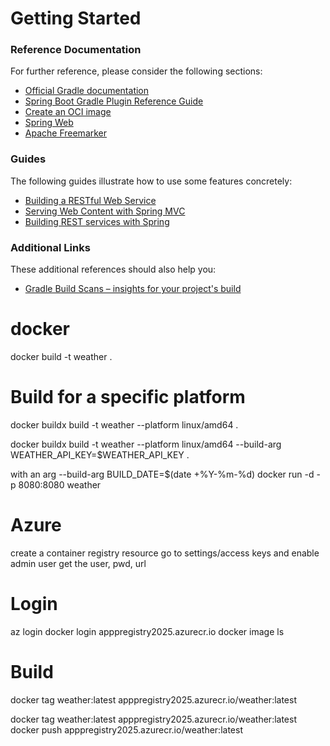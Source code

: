 # Getting Started

### Reference Documentation
For further reference, please consider the following sections:

* [Official Gradle documentation](https://docs.gradle.org)
* [Spring Boot Gradle Plugin Reference Guide](https://docs.spring.io/spring-boot/3.5.0/gradle-plugin)
* [Create an OCI image](https://docs.spring.io/spring-boot/3.5.0/gradle-plugin/packaging-oci-image.html)
* [Spring Web](https://docs.spring.io/spring-boot/3.5.0/reference/web/servlet.html)
* [Apache Freemarker](https://docs.spring.io/spring-boot/3.5.0/reference/web/servlet.html#web.servlet.spring-mvc.template-engines)

### Guides
The following guides illustrate how to use some features concretely:

* [Building a RESTful Web Service](https://spring.io/guides/gs/rest-service/)
* [Serving Web Content with Spring MVC](https://spring.io/guides/gs/serving-web-content/)
* [Building REST services with Spring](https://spring.io/guides/tutorials/rest/)

### Additional Links
These additional references should also help you:

* [Gradle Build Scans – insights for your project's build](https://scans.gradle.com#gradle)


# docker
docker build -t weather .

# Build for a specific platform
docker buildx build -t weather --platform linux/amd64 .

docker buildx build -t weather --platform linux/amd64 --build-arg  WEATHER_API_KEY=$WEATHER_API_KEY .

with an arg --build-arg BUILD_DATE=$(date +%Y-%m-%d)
docker run -d -p 8080:8080 weather

# Azure
create a container registry resource
go to settings/access keys and enable admin user
get the user, pwd, url
# Login 
az login
docker login apppregistry2025.azurecr.io
docker image ls
# Build 
docker tag weather:latest apppregistry2025.azurecr.io/weather:latest

docker tag weather:latest apppregistry2025.azurecr.io/weather:latest
docker push  apppregistry2025.azurecr.io/weather:latest